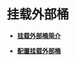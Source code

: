 # 挂载外部桶<a name="zh-cn_topic_0086375588"></a>

-   **[挂载外部桶简介](挂载外部桶简介.md)**  

-   **[配置挂载外部桶](配置挂载外部桶.md)**  


